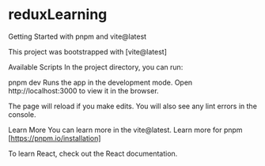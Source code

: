 # reduxLearning
 

Getting Started with pnpm and vite@latest

This project was bootstrapped with [vite@latest]

Available Scripts
In the project directory, you can run:

pnpm dev
Runs the app in the development mode.
Open http://localhost:3000 to view it in the browser.

The page will reload if you make edits.
You will also see any lint errors in the console.


Learn More
You can learn more in the vite@latest.
Learn more for pnpm [https://pnpm.io/installation]

To learn React, check out the React documentation.